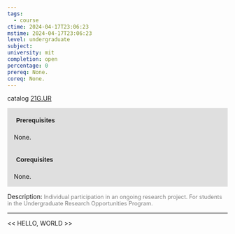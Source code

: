 ```yaml
---
tags:
  - course
ctime: 2024-04-17T23:06:23
mstime: 2024-04-17T23:06:23
level: undergraduate
subject: 
university: mit
completion: open
percentage: 0
prereq: None.
coreq: None.
---
```


catalog [21G.UR](http://student.mit.edu/catalog/m21Gs.html#21G.UR)

<span style="display: block; padding: 15px; background-color: rgb(100, 100, 100, 0.2);"><font id="m_prereq2287_0" style="display: block; font-family: Arial, sans-serif; font-weight: bold; padding: 5px">Prerequisites</font><br><span id="prereq2287_0">None.</span></span>
<span style="display: block; padding: 15px; background-color: rgb(100, 100, 100, 0.2);"><font id="m_coreq2287_0" style="display: block; font-family: Arial, sans-serif; font-weight: bold; padding: 5px">Corequisites</font><br><span id="coreq2287_0">None.</span></span>

<font style="">Description:</font>
<font style="color: grey; font-size: 0.8rem;">Individual participation in an ongoing research project. For students in the Undergraduate Research Opportunities Program.</font>



---

<< HELLO, WORLD >>

